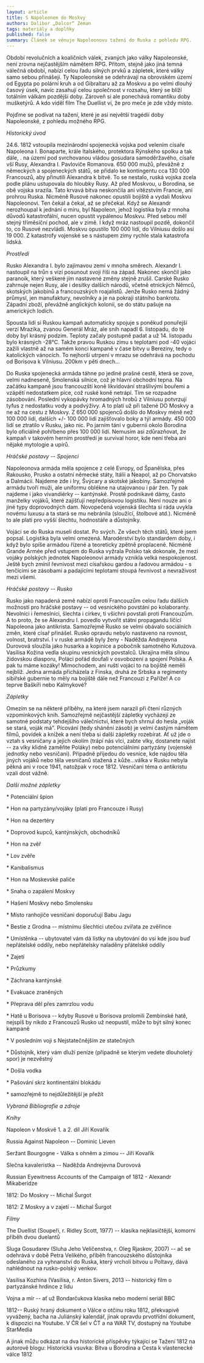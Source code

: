 ```yaml
---
layout: article
title: S Napoleonem do Moskvy
authors: Dalibor „Dalcor“ Zeman
tags: materiály a doplňky
published: false
summary: Článek se věnuje Napoleonovu tažení do Ruska z pohledu RPG.
---
```

Období revolučních a koaličních válek, zvaných jako války Napoleonské, není zrovna nejčastějším námětem RPG. Přitom, stejně jako jiná temná válečná období, nabízí celou řadu silných prvků a zápletek, které války samo sebou přinášejí. Ty Napoleonské se odehrávají na obrovském území od Egypta po polární kruh a od Gibraltaru až za Moskvu a po velmi dlouhý časový úsek, navíc zasahují celou společnost v rozsahu, který se blíží totálním válkám pozdější doby. Zároveň si ale ponechává romantiku doby mušketýrů. A kdo viděl film The Duellist ví, že pro meče je zde vždy místo. 

Pojďme se podívat na tažení, které je asi největší tragédií doby Napoleonské, z pohledu možného RPG. 

_Historický úvod_ 

24.6\. 1812 vstoupila mezinárodní spojenecká vojska pod velením císaře Napoleona I. Bonaparte, krále Italského, protektora Rýnského spolku a tak dále, .  na území pod svrchovanou vládou gosudara samoděržavého, císaře vší Rusy, Alexandra I. Pavloviče Romanova. 650 000 mužů, převážně z německých a spojeneckých států, se přidalo ke kontingentu cca 130 000 Francouzů, aby přinutili Alexandra k bitvě. To se nestalo, ruská vojska zcela podle plánu ustupovala do hloubky Rusy. Až před Moskvou, u Borodina, se obě vojska srazila. Tato krvavá bitva neskončila ani vítězstvím Francie, ani prohrou Ruska. Nicméně Rusové nakonec opustili bojiště a vydali Moskvu Napoleonovi. Ten čekal a čekal, až se přečekal. Když se Alexandr nerozhoupal k jednání o míru, byl Napoleon, jehož logistika byla z mnoha důvodů katastrofální, nucen opustit vypálenou Moskvu. Před sebou měl stejný tříměsíční pochod, ale v zimě. I když mráz nastoupil pozdě, dokončil to, co Rusové nezvládli. Moskvu opustilo 100 000 lidí, do Vilniusu došlo asi 19 000\. Z katastrofy vojenské se s nástupem zimy rychle stala katastrofa lidská. 

_Prostředí_ 

Rusko Alexandra I. bylo zajímavou zemí v mnoha směrech. Alexandr I. nastoupil na trůn s vizí posunout svoji říši na západ. Nakonec skončil jako paranoik, který veškeré jím nastavené změny stejně zrušil. Carské Rusko zahrnuje nejen Rusy, ale i desítky dalších národů, včetně etnických Němců, skotských jakobínů a francouzských roajalistů. Jenže Rusko nemá žádný průmysl, jen manufaktury, nevolníky a je na pokraji státního bankrotu. Západní zboží, převážně anglických kolonií, se do státu pašuje na amerických lodích. 

Spousta lidí si Ruskou kampaň automaticky spojuje s poněkud ponuřejší verzí Mrazíka, zvanou Generál Mráz, ale sníh napadl 6\. listopadu, do té doby byl krásný podzim. Teploty začaly postupně padat a už 14\. listopadu bylo krásných -28°C. Takže pravou Ruskou zimu s teplotami pod -40 vojáci zažili vlastně až na samém konci kampaně v čase bitvy u Bereziny, tedy o katolických vánocích. To nejhorší utrpení v mrazu se odehrává na pochodu od Borisova k Vilniusu. 200km v pěti dnech... 

Do Ruska spojenecká armáda táhne po jediné prašné cestě, která se zove, velmi nadneseně, Smolenská silnice, což je hlavní obchodní tepna. Na začátku kampaně jsou francouzští koně likvidování strašlivými bouřemi a vzápětí nedostatkem píce, což ruské koně netrápí. Tím se rozpadne zásobování. Poslední vykopávky hromadných hrobů z Vilniusu potvrzují tyfus z nedostatku vody a podvýživy. A to platí už při tažené DO Moskvy a ne až na cestu z Moskvy. Z 650 000 spojenců došlo do Moskvy méně než 100 000 lidí, dalších +/- 100 000 lidí zajišťovalo boky a týl armády.  450 000 lidí se ztratilo v Rusku, jako nic. Po jarním tání v gubernii okolo Borodina bylo oficiálně pohřbeno přes 100 000 lidí. Nemusím asi zdůrazňovat, že kampaň v takovém herním prostředí je survival horor, kde není třeba ani nějaké mytologie a upírů. 

_Hráčské postavy -- Spojenci_ 

Napoleonova armáda měla spojence z celé Evropy, od Španělska, přes Rakousko, Prusko a ostatní německé státy, Itálii a Neapol, až po Chorvatsko a Dalmácii. Najdeme zde i Iry, Švýcary a skotské jakobíny. Samozřejmě armádu tvoří muži, ale uniformu oblékne na utajovanou i pár žen. Ty pak najdeme i jako vivandiérky -- kantýnské. Prostě podnikavé dámy, často manželky vojáků, které zajišťují nepředpisovou logistiku. Není nouze ani o jiné typy doprovodných dam. Novopečená vojenská šlechta si ráda uvykla novému luxusu a ta stará se mu nebránila (sloužící, štolbové atd.). Nicméně to ale platí pro vyšší šlechtu, hodnostáře a důstojníky. 

Vojáci se do Ruska museli dostat. Po svých. Ze všech těch států, které jsem popsal. Logistika byla velmi omezená. Marodérství bylo standardem doby, i když bylo spíše armádou řízené a teoreticky zpětně proplacené. Nicméně Grande Armée před vstupem do Ruska vyžrala Polsko tak dokonale, že mezi vojáky polských jednotek Napoleonovi armády vznikla velká nespokojenost. Ještě bych zmínil řevnivost mezi císařskou gardou a řadovou armádou - s tenčícími se zásobami a padajícími teplotami stoupá řevnivost a nevraživost mezi všemi. 

_Hráčské postavy -- Rusko_ 

Rusko jako napadená země nabízí oproti Francouzům celou řadu dalších možností pro hráčské postavy -- od vesnického povstání po kolaboranty. Nevolníci i řemeslníci, šlechta i církev, ti všichni povstali proti Francouzům. A to proto, že se Alexandru I. povedlo vytvořit státní propagandu líčící Napoleona jako antikrista. Samozřejmě Rusko se velmi obávalo sociálních změn, které císař přinášel. Rusko opravdu nebylo nastaveno na rovnost, volnost, bratrství. I v ruské armádě byly ženy - Naděžda Andrejevna Durovová sloužila jako husarka a kopinice a pobočník samotného Kutuzova. Vasilisa Kožina vedla skupinu vesnických povstalců. Ukrajina měla silnou židovskou diasporu, Poláci pořád doufali v osvobození a spojení Polska. A pak tu máme kozáky! Mimochodem, ani ruští vojáci to na bojiště neměli nejblíž. Jedna armáda přicházela z Finska, druhá ze Srbska a regimenty sibiřské gubernie to měly na bojiště dále než Francouzi z Paříže!  A co teprve Baškíři nebo Kalmykové? 

_Zápletky_ 

Omezím se na některé příběhy, na které jsem narazil při čtení různých vzpomínkových knih. Samozřejmě nejčastější zápletky vycházejí ze samotné podstaty tehdejšího válečnictví, které bych shrnul do hesla „voják se stará, voják má". Pícování (tedy shánění zásob) je velmi častým námětem filmů, povídek a knížek a není třeba si další zápletky rozebírat. Ať už jde o vztah s vesničany a jejich okolím (trápí nás vlci, zabte vlky, dostanete najíst -- za vlky klidně zaměňte Poláky) nebo potenciálními partyzány (vojenské jednotky nebo vesničani). Případně přijedou do vesnice, kde najdou těla jiných vojáků nebo těla vesničanů stažená z kůže...válka v Rusku nebyla pěkná ani v roce 1941, natožpak v roce 1812\. Vesničani téma o antikristu vzali dost vážně. 


_Další možné zápletky_

\*  Potenciální špion 

\*  Hon na partyzány/vojáky (platí pro Francouze i Rusy) 

\*  Hon na dezertéry 

\*  Doprovod kupců, kantýnských, obchodníků 

\*  Hon na zvěř 

\*  Lov zvěře 

\*  Kanibalismus 

\*  Hon na Moskevské paliče 

\*  Snaha o zapálení Moskvy 

\*  Hašení Moskvy nebo Smolensku 

\*  Místo ranhojiče vesničani doporučují Babu Jagu 

\*  Bestie z Grodna -- místnímu šlechtici utečou zvířata ze zvěřince 

\*  Umístěnka -- ubytovatel vám dá lístky na ubytování do vsi kde jsou buď nepřátelské oddíly, nebo nepřátelsky naladěny přátelské oddíly 

\*  Zajetí 

\*  Průzkumy 

\*  Záchrana kantýnské 

\*  Evakuace zraněných 

\*  Přeprava děl přes zamrzlou vodu 

\*  Hatě u Borisova -- kdyby Rusové u Borisova prolomili Zembinské hatě, nejspíš by nikdo z Francouzů Rusko už neopustil, může to být silný konec kampaně 

\*  V posledním voji s Nejstatečnějším ze statečných 

\*  Důstojník, který vám dluží peníze (případně se kterým vedete dlouholetý spor) je nezvěstný 

\*  Došla vodka 

\*  Pašování skrz kontinentální blokádu 

\*  samozřejmě to nejdůležitější je přežít 


_Vybraná Bibliografie a zdroje_ 


_Knihy_

Napoleon v Moskvě 1\. a 2\. díl Jíří Kovařík 

Russia Against Napoleon -- Dominic Lieven 

Seržant Bourgogne - Válka s ohněm a zimou -- Jiří Kovařík 

Slečna kavaleristka -- Naděžda Andrejevna Durovová 

Russian Eyewitness Accounts of the Campaign of 1812 - Alexandr Mikaberidze 

1812: Do Moskvy -- Michal Šurgot 

1812: Z Moskvy a v zajetí -- Michal Šurgot 


_Filmy_ 

The Duellist (Soupeři, r. Ridley Scott, 1977) -- klasika nejklasičtější, komorní příběh dvou duelantů 

Sluga Gosudarev (Sluha Jeho Veličenstva, r. Oleg Rjaskov, 2007) -- ač se odehrává v době Petra Velikého, příběh francouzského důstojníka odeslaného za vyhnanství do Ruska, který vrcholí bitvou u Poltavy, dává nahlédnout na rusko-polský venkov. 

Vasilisa Kozhina (Vasilisa, r. Anton Sivers, 2013 -- historický film o partyzánské hrdince z lidu 

Vojna a mír -- ať už Bondarčukova klasika nebo moderní seriál BBC 

1812-- Ruský hraný dokument o Válce o otčinu roku 1812, překvapivě vyvážený, bacha na Juliánský kalendář, jinak opravdu prvotřídní dokument, k dispozici na Youtube. V ČR šel v ČT a na WAR TV, dostupný na Youtube StarMedia 

A jinak můžu odkázat na dva historické příspěvky týkající se Tažení 1812 na autorově blogu: Historická vsuvka: Bitva u Borodina a Cesta k vlastenecké válce 1812